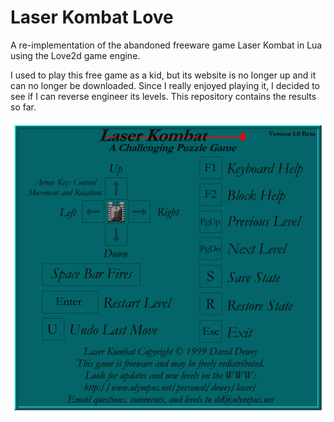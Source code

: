 # Laser Kombat Love
A re-implementation of the abandoned freeware game Laser Kombat in Lua using the Love2d game engine.

I used to play this free game as a kid, but its website is no longer up and it can no longer be downloaded. Since I really enjoyed playing it, I decided to see if I can reverse engineer its levels. This repository contains the results so far.

![screenshot](src/images/MAINK.png?raw=true)

